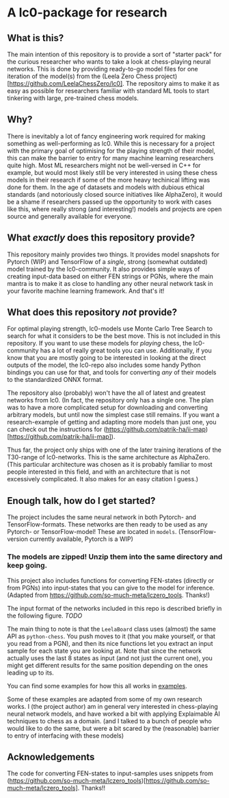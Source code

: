 # A lc0-package for research

## What is this?
The main intention of this repository is to provide a sort of "starter pack" for the curious researcher who wants to take a look at chess-playing neural networks. This is done by providing ready-to-go model files for one iteration of the model(s) from the (Leela Zero Chess project)[https://github.com/LeelaChessZero/lc0]. The repository aims to make it as easy as possible for researchers familiar with standard ML tools to start tinkering with large, pre-trained chess models.

## Why?
There is inevitably a lot of fancy engineering work required for making something as well-performing as lc0. While this is necessary for a project with the primary goal of optimising for the playing strength of their model, this can make the barrier to entry for many machine learning researchers quite high. Most ML researchers might not be well-versed in C++ for example, but would most likely still be very interested in using these chess models in their research if some of the more heavy techinical lifting was done for them. In the age of datasets and models with dubious ethical standards (and notoriously closed source initiatives like AlphaZero), it would be a shame if researchers passed up the opportunity to work with cases like this, where really strong (and interesting!) models and projects are open source and generally available for everyone.

## What _exactly_ does this repository provide?
This repository mainly provides two things. It provides model snapshots for Pytorch (WIP) and TensorFlow of a *single*, strong (somewhat outdated) model trained by the lc0-community. It also provides simple ways of creating input-data based on either FEN strings or PGNs, where the main mantra is to make it as close to handling any other neural network task in your favorite machine learning framework. And that's it!

## What does this repository *not* provide?
For optimal playing strength, lc0-models use Monte Carlo Tree Search to search for what it considers to be the best move. This is not included in this repository. If you want to use these models for *playing* chess, the lc0-community has a lot of really great tools you can use. Additionally, if you know that you are mostly going to be interested in looking at the direct outputs of the model, the lc0-repo also includes some handy Python bindings you can use for that, and tools for converting *any* of their models to the standardized ONNX format.

The repository also (probably) won't have the all of latest and greatest networks from lc0. (In fact, the repository only has a single one. The plan was to have a more complicated setup for downloading and converting arbitrary models, but until now the simplest case still remains. If you want a research-example of getting and adapting more models than just one, you can check out the instructions for (https://github.com/patrik-ha/ii-map)[https://github.com/patrik-ha/ii-map]).

Thus far, the project only ships with one of the later training iterations of the T30-range of lc0-networks. This is the same architecture as AlphaZero. (This particular architecture was chosen as it is probably familiar to most people interested in this field, and with an architecture that is not excessively complicated. It also makes for an easy citation I guess.)

## Enough talk, how do I get started?
The project includes the same neural network in both Pytorch- and TensorFlow-formats. These networks are then ready to be used as any Pytorch- or TensorFlow-model! These are located in `models`. (TensorFlow-version currently available, Pytorch is a WIP) 
### The models are zipped! Unzip them into the same directory and keep going.

This project also includes functions for converting FEN-states (directly or from PGNs) into input-states that you can give to the model for inference. (Adapted from https://github.com/so-much-meta/lczero_tools. Thanks!) 

The input format of the networks included in this repo is described briefly in the following figure.
*TODO*

The main thing to note is that the `LeelaBoard` class uses (almost) the same API as `python-chess`. You push moves to it (that you make yourself, or that you read from a PGN), and then its nice functions let you extract an input sample for each state you are looking at. Note that since the network actually uses the last 8 states as input (and not just the current one), you might get different results for the same position depending on the ones leading up to its.

You can find some examples for how this all works in [examples](/examples).

Some of these examples are adapted from some of my own research works. I (the project author) am in general very interested in chess-playing neural network models, and have worked a bit with applying Explaimable AI techniques to chess as a domain. (and I talked to a bunch of people who would like to do the same, but were a bit scared by the (reasonable) barrier to entry of interfacing with these models)

## Acknowledgements
The code for converting FEN-states to input-samples uses snippets from (https://github.com/so-much-meta/lczero_tools)[https://github.com/so-much-meta/lczero_tools]. Thanks!!
